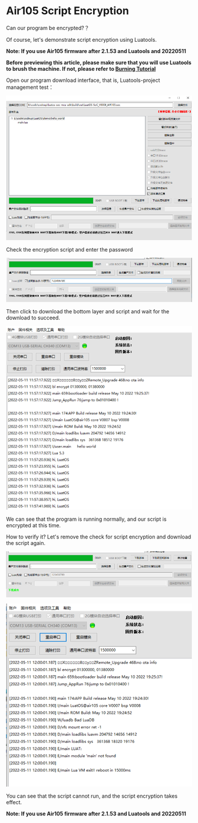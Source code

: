 # Air105 Script Encryption

Can our program be encrypted?？

Of course, let's demonstrate script encryption using Luatools.

**Note: If you use Air105 firmware after 2.1.53 and Luatools and 20220511**

**Before previewing this article, please make sure that you will use Luatools to brush the machine. If not, please refer to [Burning Tutorial](https://openluat.github.io/luatos-wiki-en/boardGuide/flash.html)**

Open our program download interface, that is, Luatools-project management test：

![1](encrypt1.png)

Check the encryption script and enter the password

![2](encrypt2.png)

Then click to download the bottom layer and script and wait for the download to succeed.

![3](encrypt3.png)

We can see that the program is running normally, and our script is encrypted at this time.

How to verify it? Let's remove the check for script encryption and download the script again.

![4](encrypt4.png)

![5](encrypt5.png)

You can see that the script cannot run, and the script encryption takes effect.

**Note: If you use Air105 firmware after 2.1.53 and Luatools and 20220511**